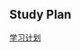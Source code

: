 ## Study Plan



[学习计划](https://nccgtbx7co.feishu.cn/sheets/YucisXCnmh5N6etbUMyc9raEnCd?from=from_copylink)

